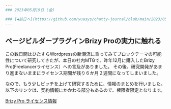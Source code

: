 ```yaml
---
### 2023年05月19日 (金)

### [◀️前日へ](https://github.com/yuasys/chatty-journal/blob/main/2023/05/2023-05-18.md)&emsp;&emsp;&emsp;&emsp;[翌日へ▶️](https://github.com/yuasys/chatty-journal/blob/main/2023/05/2023-05-20.md)
---
```


## ページビルダープラグインBrizy Proの実力に触れる

この数日間はひたすらWordpressの新潮流に乗ってみてブロックテーマの可能性について研究してきたが、本日の社内MTGで、昨年12月に購入したBrizy Pro(Freelancerライセンス）への言及がありました。
その後、研究開発があまり進まないままにライセンス期間が残り６か月２週間になってしまいました。

なので、もう少しピッチを上げて研究するために、情報のまとめを行いました。
以下のリンクは、契約情報にかかわる部分もあるので、権限者限定となります。

[Brizy Pro ライセンス情報](https://docs.google.com/document/d/10oF8QHeRsh3_lLtjJRX2XQqRTBQBOSOLtL74mDzUgRE/edit#)

